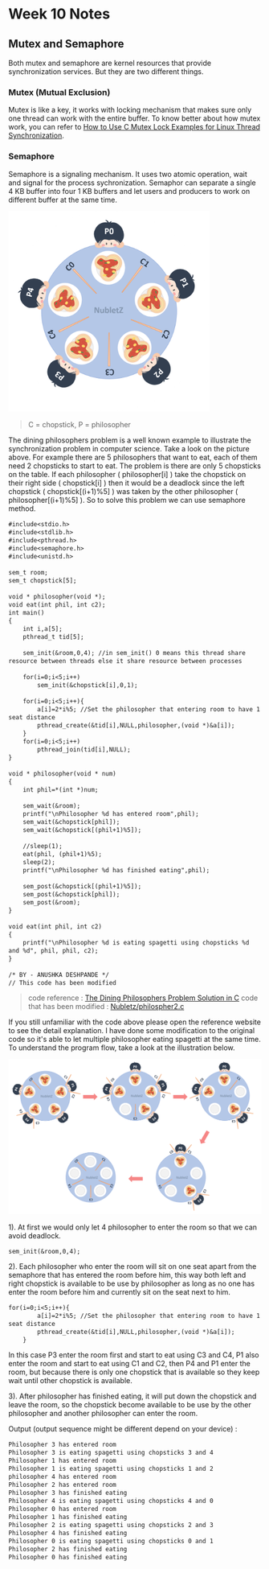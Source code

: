 # Week 10 Notes
## Mutex and Semaphore
Both mutex and semaphore are kernel resources that provide synchronization services. But they are two different things.

### Mutex (Mutual Exclusion)
Mutex is like a key, it works with locking mechanism that makes sure only one thread can work with the entire buffer. To 
know better about how mutex work, you can refer to [How to Use C Mutex Lock Examples for Linux Thread Synchronization](https://www.thegeekstuff.com/2012/05/c-mutex-examples/).

### Semaphore
Semaphore is a signaling mechanism. It uses two atomic operation, wait and signal for the process sychronization. Semaphor can separate a single 4 KB buffer into four 1 KB buffers and let users and producers to work on different buffer at the same time.

<img src="semaphore.png" alt="Semaphore" title="Semaphore" width="400"><br>

> C = chopstick, P = philosopher

The dining philosophers problem is a well known example to illustrate the synchronization problem in computer science. Take a look on the picture above. For example there are 5 philosophers that want to eat, each of them need 2 chopsticks to start to eat. The problem  is there are only 5 chopsticks on the table. If each philosopher ( philosopher[i] ) take the chopstick on their right side ( chopstick[i] ) then it would be a deadlock since the left chopstick ( chopstick[(i+1)%5] ) was taken by the other philosopher ( philosopher[(i+1)%5] ). So to solve this problem we can use semaphore method.

```
#include<stdio.h>
#include<stdlib.h>
#include<pthread.h>
#include<semaphore.h>
#include<unistd.h>

sem_t room;
sem_t chopstick[5];

void * philosopher(void *);
void eat(int phil, int c2);
int main()
{
	int i,a[5];
	pthread_t tid[5];
	
	sem_init(&room,0,4); //in sem_init() 0 means this thread share resource between threads else it share resource between processes
	
	for(i=0;i<5;i++)
		sem_init(&chopstick[i],0,1);
		
	for(i=0;i<5;i++){
		a[i]=2*i%5; //Set the philosopher that entering room to have 1 seat distance
		pthread_create(&tid[i],NULL,philosopher,(void *)&a[i]);
	}
	for(i=0;i<5;i++)
		pthread_join(tid[i],NULL);
}

void * philosopher(void * num)
{
	int phil=*(int *)num;

	sem_wait(&room);
	printf("\nPhilosopher %d has entered room",phil);
	sem_wait(&chopstick[phil]);
	sem_wait(&chopstick[(phil+1)%5]);

	//sleep(1);
	eat(phil, (phil+1)%5);
	sleep(2);
	printf("\nPhilosopher %d has finished eating",phil);

	sem_post(&chopstick[(phil+1)%5]);
	sem_post(&chopstick[phil]);
	sem_post(&room);
}

void eat(int phil, int c2)
{
	printf("\nPhilosopher %d is eating spagetti using chopsticks %d and %d", phil, phil, c2);
}

/* BY - ANUSHKA DESHPANDE */
// This code has been modified
```
> code reference : [The Dining Philosophers Problem Solution in C](https://medium.com/swlh/the-dining-philosophers-problem-solution-in-c-90e2593f64e8)
> code that has been modified : [Nubletz/philospher2.c](https://github.com/NubletZ/sp109b/my%20C%20code/philospher2.c)

If you still unfamiliar with the code above please open the reference website to see the detail explanation. I have done some modification to the original code so it's able to let multiple philosopher eating spagetti at the same time. To understand the program flow, take a look at the illustration below.

<img src="semaphore progress.png" alt="Semaphore program" title="Semaphore program" width="900"><br>

1). At first we would only let 4 philosopher to enter the room so that we can avoid deadlock.
```
sem_init(&room,0,4);
```

2). Each philosopher who enter the room will sit on one seat apart from the semaphore that has entered the room before him, this way both left and right chopstick is available to be use by philosopher as long as no one has enter the room before him and currently sit on the seat next to him.
```
for(i=0;i<5;i++){
		a[i]=2*i%5; //Set the philosopher that entering room to have 1 seat distance
		pthread_create(&tid[i],NULL,philosopher,(void *)&a[i]);
	}
```
In this case P3 enter the room first and start to eat using C3 and C4, P1 also enter the room and start to eat using C1 and C2, then P4 and P1 enter the room, but because there is only one chopstick that is available so they keep wait until other chopstick is available. 

3). After philosopher has finished eating, it will put down the chopstick and leave the room, so the chopstick become available to be use by the other philosopher and another philosopher can enter the room.

Output (output sequence might be different depend on your device) :
```
Philosopher 3 has entered room
Philosopher 3 is eating spagetti using chopsticks 3 and 4
Philosopher 1 has entered room
Philosopher 1 is eating spagetti using chopsticks 1 and 2
philosopher 4 has entered room
Philosopher 2 has entered room
Philosopher 3 has finished eating
Philosopher 4 is eating spagetti using chopsticks 4 and 0
Philosopher 0 has entered room
Philosopher 1 has finished eating
Philosopher 2 is eating spagetti using chopsticks 2 and 3
Philosopher 4 has finished eating
Philosopher 0 is eating spagetti using chopsticks 0 and 1
Philosopher 2 has finished eating
Philosopher 0 has finished eating
```